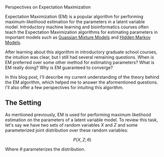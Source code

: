 Perspectives on Expectation Maximization

Expectation Maximization (EM) is a popular algorithm for performing maximum-likelihood estimation for the parameters in a latent variable model. Introductory machine learning and bioinformatics courses often teach the Expectation Maximization algorithms for estimating parameters in important models such as [Guassian Mixture Models](https://en.wikipedia.org/wiki/Mixture_model#Gaussian_mixture_model) and [Hidden Markov Models](https://en.wikipedia.org/wiki/Baum–Welch_algorithm).

After learning about this algorithm in introductory graduate school courses, the intuition was clear, but I still had several remaining questions.  When is EM preferred over some other method for estimating parameters?  What is EM really doing? Why is EM guaranteed to converge?

In this blog post, I'll describe my current understanding of the theory behind the EM algorithm, which helped me to answer the aformentioned questions. I'll also offer a few perspectives for intuiting this algorithm.

The Setting
---------

As mentioned previously, EM is used for performing maximum likelihood estimation on the parameters of a latent variable model. To review this task, let's say we have two sets of random variables $X$ and $Z$ and some parameterized joint distribution over these random variables:

$$P(X, Z; \theta)$$

Where $\theta$ parameterizes the distribution.
